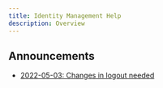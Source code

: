```yaml
---
title: Identity Management Help
description: Overview
---
```


## Announcements

* [2022-05-03: Changes in logout needed](announcement-20220503.md)